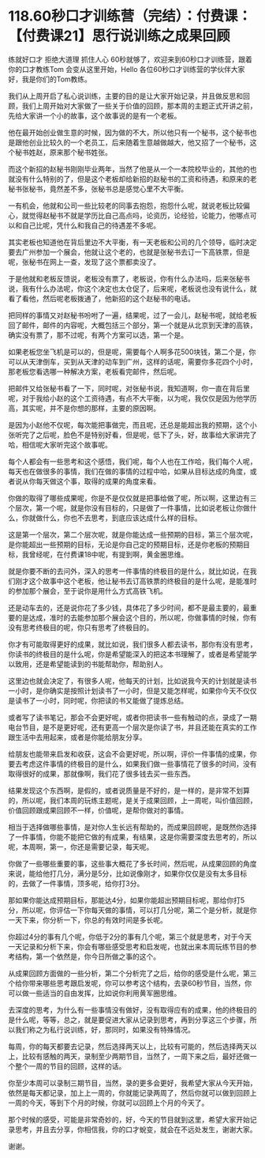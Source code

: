 # 118.60秒口才训练营（完结）：付费课：【付费课21】思行说训练之成果回顾

练就好口才 拒绝大道理 抓住人心 60秒就够了，欢迎来到60秒口才训练营，跟着你的口才教练Tom 会变从这里开始，Hello 各位60秒口才训练营的学伙伴大家好，我是你们的Tom教练。

我们从上周开启了私心说训练，主要的目的是让大家开始记录，并且做反思和回顾，我们上周开始对大家做了一些关于价值的回顾，那本周的主题正式开讲之前，先给大家讲一个小的故事，这个故事说的是有一个老板。

他在最开始创业做生意的时候，因为做的不大，所以他只有一个秘书，这个秘书也是跟他创业比较久的一个老员工，后来随着生意越做越大，他又招了一个秘书，这个秘书姓赵，原来那个秘书姓张。

而这个新招的赵秘书刚刚毕业两年，当然了他是从一个一本院校毕业的，其他的也就没有什么特别的了，但是这个老板却给新招的赵秘书的工资和待遇，和原来的老秘书张秘书，竟然差不多，张秘书总是感觉心里不大平衡。

一有机会，他就和公司一些比较老的同事去抱怨，抱怨什么呢，就说老板比较偏心，就觉得赵秘书不就是学历比自己高点吗，论资历，论经验，论能力，他哪点可以和自己比呢，凭什么和我自己的待遇差不多呢。

其实老板也知道他在背后里边不大平衡，有一天老板和公司的几个领导，临时决定要去广州参加一个展会，他就让这个老的，也就是张秘书去订一下高铁票，但是呢，张秘书在网上一查，发现了这个票都卖没了。

于是他就和老板反馈说，老板没有票了，老板说，你有什么办法吗，后来张秘书说，我有什么办法呢，你这个决定也太仓促了，后来呢，老板说也没有说什么，就看了看他，然后呢老板拨通了，他新招的这个赵秘书的电话。

把同样的事情又对赵秘书吩咐了一遍，结果呢，过了一会儿，赵秘书呢，就给老板回了邮件，邮件的内容呢，大概包括三个部分，第一个就是从北京到天津的高铁，确实没有票了，那不过呢，有两个方案可以选，第一个是。

如果老板您坐飞机是可以的，但是呢，需要每个人啊多花500块钱，第二个是，你可以从天津倒车，买到从天津的动车到广州，这样的话呢，需要你多花四个小时，那老板您看选哪一种解决方案，老板看完邮件，然后呢。

把邮件又给张秘书看了一下，同时呢，对张秘书说，我知道啊，你一直在背后里呢，对于我给小赵的这个工资待遇，有点不大平衡，以为呢，我仅仅是因为他学历高，其实呢，并不是你想的那样，主要的原因啊。

是因为小赵他不仅呢，每次能把事做完，而且呢，还总是能超出我的预期，这个小张听完了之后呢，脸色不是特别好看，但是呢，低下了头，好，故事给大家讲完了哈，相信呢大家听完这个故事呢。

每个人都会有一些思考和这个感悟，我们呢，每个人也在工作哈，我们每个人呢，每天也在做很多的事情，我们在做的事情的过程中哈，如果从目标达成的角度，或者说从你每天做这个事，取得的成果的角度来看。

你做的取得了哪些成果呢，你是不是仅仅就是把事给做了呢，所以啊，这里边有三个层次，第一个呢，就是你没有目标的，只是做了一件事情，比如说老板让你做什么，你就做什么，你也不去思考，到底应该达成什么样的目标。

这是第一个层次，第二个层次呢，就是你能达成一些预期的目标，第三个层次呢，是你能超出一些预期的目标，无论是你自己定的预期目标，还是你老板的预期目标，我曾经呢，在付费课18中呢，有提到啊，黄金圈思维。

就是你要不断的去问外，深入的思考一件事情的终极目的是什么，就比如说，在我们刚才这个故事中这个老板，他让秘书去订高铁票的终极目的是什么呢，是能准时的参加那个展会，至于说你是用什么方式高铁飞机。

还是动车去的，还是说你花了多少钱，具体花了多少时间，都不是最主要的，最重要的是达成，准时的去能参加那个展会这个目的，所以呢，你做事情的时候，你有没有思考终极目的呢，你只有思考了终极目的。

你才有可能取得更好的成果，就比如说，我们很多人都去读书，那你有没有思考，你读书的终极目的是什么呢，你是希望能深入的把这本书理解了，或者是希望能学以致用，还是希望能读到的书能帮助你，帮助别人。

这里边也就会决定了，有很多人呢，他每天的计划，比如说我今天的计划就是读书一小时，是你确实是按照计划读书了一小时，但是又能怎样呢，如果你今天不仅仅是读书了一小时，同时呢，你把读的书又能做了提炼总结。

或者写了读书笔记，那会不会更好呢，或者你把读书一些有触动的点，录成了一期电台节目，是不是更好呢，还有更高一个层次是你读了书，并且还能在真实的工作跟生活中去用起来，或者是你能给朋友分享。

给朋友也能带来启发和收获，这会不会更好呢，所以啊，评价一件事情的成果，你要去考虑这件事情的终极目的是什么，如果我们做一些事情花了很多的时间，没有取得很好的成果，那就像啊，我们花了很多钱去买一些东西。

结果发现这个东西啊，是假的，或者说质量是不好的，是一样的，是非常不划算的，所以呢，我们本周的玩练主题呢，是关于成果回顾，上一周呢，叫价值回顾，价值回顾跟成果回顾不一样，价值呢，是帮你做对的事情。

相当于选择做哪些事情，是对你人生长远有帮助的，而成果回顾呢，是既然你选择了一件事情，你能不能把它做的有成果，有结果，这是你需要深度去思考的，所以呢，本周啊，第一，你还是需要记录，每天呢。

你做了一些哪些重要的事，这些事大概花了多长时间，然后呢，从成果回顾的角度来说，能给他打几分，满分是5分，比如说像刚才，如果你仅仅是没有太多目标的，去做了一件事情，顶多呢，给你打3分。

那如果你能达成预期目标，那能达4分，如果你能超出预期目标呢，那给你打5分，所以呢，你评估一下你每天做的事情，可以打几分呢，第二个是分析，就是你一天下来，你分析一下，你总的有效时间是多长呢。

你超过4分的事有几个呢，你低于2分的事有几个呢，第三个就是思考，对于今天一天记录和分析下来，你会有哪些感受思考和启发呢，也就出来本周玩练节目的参考结构，第一个依然是，你今日所做之事的这个。

从成果回顾方面做的一些分析，第二个分析完了之后，给你的感受是什么呢，第三个给你带来哪些思考跟启发呢，你可以参考这个结构，去录60秒节目，当然，你可以做一些适当的自由发挥，比如说你利用黄军圈思维。

去深度的思考，为什么有一些事情没有做好，没有取得应有的成果，他的终极目的是什么呢，等等，总之，就是要促进大家从记录到思考，再到分享这三个步骤，所以我们称之为私行说训练，好，那同时，如果没有特殊情况。

每周，你的每天都要去记录，然后选择两天以上，比较有可能的，然后选择两天以上，比较有感触的两天，录制至少两期节目，当然了，一周下来之后，最好还做一个整个一周的节目的回顾，这样的话。

你至少本周可以录制三期节目，当然，录的更多会更好，我希望大家从今天开始，依然是每天都记录，加上上一周的，你就能记录两周了，然后你就可以做到回顾上一周的今天，等到下个月的时候，你就可以回顾上个月的今天了。

那个时候的感受，可能是非常奇妙的，好，今天的节目就到这里，希望大家开始记录思考，并且去分享，你相信我，你的口才蛻变，就会在不远处发生，谢谢大家。

谢谢。